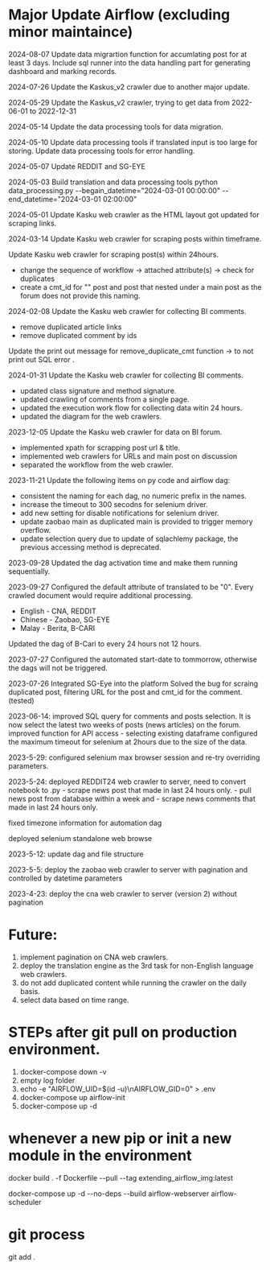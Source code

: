 # Major Update Airflow (excluding minor maintaince)
2024-08-07
Update data migrartion function for accumlating post for at least 3 days.
Include sql runner into the data handling part for generating dashboard and marking records.

2024-07-26
Update the Kaskus_v2 crawler due to another major update. 

2024-05-29
Update the Kaskus_v2 crawler, trying to get data from 2022-06-01 to 2022-12-31

2024-05-14
Update the data processing tools for data migration.

2024-05-10
Update data processing tools if translated input is too large for storing.
Update data processing tools for error handling.

2024-05-07
Update REDDIT and SG-EYE

2024-05-03
Build translation and data processing tools
python data_processing.py --begain_datetime="2024-03-01 00:00:00" --end_datetime="2024-03-01 02:00:00"

2024-05-01
Update Kasku web crawler as the HTML layout got updated for scraping links.

2024-03-14
Update Kasku web crawler for scraping posts within timeframe.

Update Kasku web crawler for scraping post(s) within 24hours.
- change the sequence of workflow -> attached attribute(s) -> check for duplicates
- create a cmt_id for "" post and post that nested under a main post as the forum does not provide this naming.

2024-02-08
Update the Kasku web crawler for collecting BI comments.
- remove duplicated article links
- remove duplicated comment by ids

Update the print out message for remove_duplicate_cmt function -> to not print out SQL error .

2024-01-31
Update the Kasku web crawler for collecting BI comments.
- updated class signature and method signature.
- updated crawling of comments from a single page.
- updated the execution work flow for collecting data witin 24 hours.
- updated the diagram for the web crawlers.

2023-12-05
Update the Kasku web crawler for data on BI forum.
- implemented xpath for scrapping post url & title.
- implemented web crawlers for URLs and main post on discussion
- separated the workflow from the web crawler.

2023-11-21
Update the following items on py code and airflow dag:
- consistent the naming for each dag, no numeric prefix in the names.
- increase the timeout to 300 secodns for selenium driver.
- add new setting for disable notifications for selenium driver.
- update zaobao main as duplicated main is provided to trigger memory overflow.
- update selection query due to update of sqlachlemy package, the previous accessing method is deprecated.

2023-09-28
Updated the dag activation time and make them running sequentially.

2023-09-27
Configured the default attribute of translated to be "0". Every crawled document would require additional processing.
- English - CNA, REDDIT
- Chinese - Zaobao, SG-EYE
- Malay   - Berita, B-CARI

Updated the dag of B-Cari to every 24 hours not 12 hours.

2023-07-27
Configured the automated start-date to tommorrow, otherwise the dags will not be triggered.

2023-07-26
Integrated SG-Eye into the platform
Solved the bug for scraing duplicated post, filtering URL for the post and cmt_id for the comment. (tested)

2023-06-14:
improved SQL query for comments and posts selection. It is now select the latest two weeks of posts (news articles) on the forum.
improved function for API access - selecting existing dataframe
configured the maximum timeout for selenium at 2hours due to the size of the data.

2023-5-29:
configured selenium max browser session and re-try overriding parameters.

2023-5-24:
deployed REDDIT24 web crawler to server, need to convert notebook to .py 
    - scrape news post that made in last 24 hours only.
    - pull news post from database within a week and
    - scrape news comments that made in last 24 hours only.

fixed timezone information for automation dag

deployed selenium standalone web browse

2023-5-12:
update dag and file structure

2023-5-5:
deploy the zaobao web crawler to server with pagination and controlled by datetime parameters

2023-4-23:
deploy the cna web crawler to server (version 2) without pagination

# Future:
1. implement pagination on CNA web crawlers.
2. deploy the translation engine as the 3rd task for non-English language web crawlers.
3. do not add duplicated content while running the crawler on the daily basis.
4. select data based on time range.


# STEPs after git pull on production environment.
1. docker-compose down -v
2. empty log folder
3. echo -e "AIRFLOW_UID=$(id -u)\nAIRFLOW_GID=0" > .env
4. docker-compose up airflow-init
5. docker-compose up -d

# whenever a new pip or init a new module in the environment
docker build . -f Dockerfile --pull --tag extending_airflow_img:latest

docker-compose up -d --no-deps --build airflow-webserver airflow-scheduler

# git process
git add .
